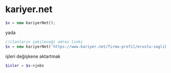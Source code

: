 # kariyer.net
``` php
$x = new kariyerNet(); 
```
yada
``` php
//ilanların çekileceği adres linki
$x = new kariyerNet('https://www.kariyer.net/firma-profil/eruslu-saglik-urunleri-san-ve-tic-a-s-43761-211950'); 
```
işleri değişkene aktartmak
``` php
$isler = $x->jobs
```
